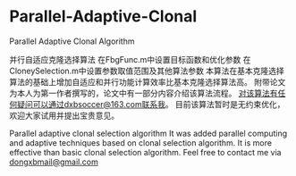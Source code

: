 # Parallel-Adaptive-Clonal
Parallel Adaptive Clonal Algorithm

并行自适应克隆选择算法 在FbgFunc.m中设置目标函数和优化参数 在CloneySelection.m中设置参数取值范围及其他算法参数 本算法在基本克隆选择算法的基础上增加自适应和并行功能计算效率比基本克隆选择算法高。 附带论文为本人为第一作者撰写的，论文中有一部分内容介绍该算法流程。 对该算法有任何疑问可以通过dxbsoccer@163.com联系我。 目前该算法暂时是无约束优化，欢迎大家试用并提出宝贵意见。

Parallel adaptive clonal selection algorithm It was added parallel computing and adaptive techniques based on clonal selection algorithm. It is more effective than basic clonal selection algorithm. Feel free to contact me via dongxbmail@gmail.com
